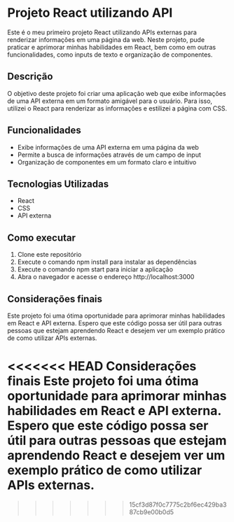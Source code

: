 <h1>Projeto React utilizando API</h1>
<p>Este é o meu primeiro projeto React utilizando APIs externas para renderizar informações em uma página da web. Neste projeto, pude praticar e aprimorar minhas habilidades em React, bem como em outras funcionalidades, como inputs de texto e organização de componentes.</p>

<h2>Descrição</h2>
<p> O objetivo deste projeto foi criar uma aplicação web que exibe informações de uma API externa em um formato amigável para o usuário. Para isso, utilizei o React para renderizar as informações e estilizei a página com CSS.</p>

<h2>Funcionalidades</h2>
<ul>
  <li>Exibe informações de uma API externa em uma página da web</li>
  <li>Permite a busca de informações através de um campo de input</li>
  <li>Organização de componentes em um formato claro e intuitivo</li>
</ul>
<h2>Tecnologias Utilizadas</h2>

<ul>
    <li>React</li>
    <li>CSS</li>
    <li>API externa</li>
</ul>
<h2>Como executar</h2>
<ol>
    <li>Clone este repositório</li>
    <li>Execute o comando npm install para instalar as dependências</li>
    <li>Execute o comando npm start para iniciar a aplicação</li>
    <li>Abra o navegador e acesse o endereço http://localhost:3000</li>
</ol>
<h2>Considerações finais</h2>
<p>Este projeto foi uma ótima oportunidade para aprimorar minhas habilidades em React e API externa. Espero que este código possa ser útil para outras pessoas que estejam aprendendo React e desejem ver um exemplo prático de como utilizar APIs externas.</p>




<<<<<<< HEAD
Considerações finais
Este projeto foi uma ótima oportunidade para aprimorar minhas habilidades em React e API externa. Espero que este código possa ser útil para outras pessoas que estejam aprendendo React e desejem ver um exemplo prático de como utilizar APIs externas.
=======
>>>>>>> 15cf3d87f0c7775c2bf6ec429ba387cb9e00b0d5
